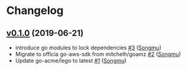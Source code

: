# Changelog

## [v0.1.0](https://github.com/natureglobal/go-letsencrypt-s3provider/compare/3cda9a4124e5...v0.1.0) (2019-06-21)

* introduce go modules to lock dependencies [#3](https://github.com/natureglobal/go-letsencrypt-s3provider/pull/3) ([Songmu](https://github.com/Songmu))
* Migrate to officia go-aws-sdk from mitchelh/goamz [#2](https://github.com/natureglobal/go-letsencrypt-s3provider/pull/2) ([Songmu](https://github.com/Songmu))
* Update go-acme/lego to latest [#1](https://github.com/natureglobal/go-letsencrypt-s3provider/pull/1) ([Songmu](https://github.com/Songmu))
